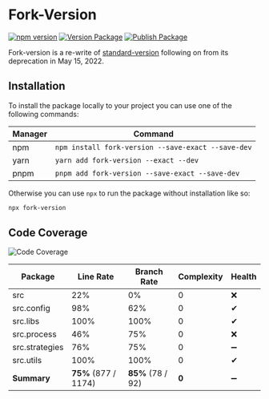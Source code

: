 # Fork-Version

[![npm version](https://badge.fury.io/js/fork-version.svg)](https://www.npmjs.com/package/fork-version)
[![Version Package](https://github.com/eglavin/fork-version/actions/workflows/version.yml/badge.svg)](https://github.com/eglavin/fork-version/actions/workflows/version.yml)
[![Publish Package](https://github.com/eglavin/fork-version/actions/workflows/release.yml/badge.svg)](https://github.com/eglavin/fork-version/actions/workflows/release.yml)

Fork-version is a re-write of [standard-version](https://github.com/conventional-changelog/standard-version) following on from its deprecation in May 15, 2022.

## Installation

To install the package locally to your project you can use one of the following commands:

| Manager | Command                                            |
| ------- | -------------------------------------------------- |
| npm     | `npm install fork-version --save-exact --save-dev` |
| yarn    | `yarn add fork-version --exact --dev`              |
| pnpm    | `pnpm add fork-version --save-exact --save-dev`    |

Otherwise you can use `npx` to run the package without installation like so:

```bash
npx fork-version
```

## Code Coverage

<!-- Code Coverage Table Start -->

![Code Coverage](https://img.shields.io/badge/Code%20Coverage-75%25-yellow?style=flat)

| Package        | Line Rate            | Branch Rate       | Complexity | Health |
| -------------- | -------------------- | ----------------- | ---------- | ------ |
| src            | 22%                  | 0%                | 0          | ❌     |
| src.config     | 98%                  | 62%               | 0          | ✔     |
| src.libs       | 100%                 | 100%              | 0          | ✔     |
| src.process    | 46%                  | 75%               | 0          | ❌     |
| src.strategies | 76%                  | 75%               | 0          | ➖     |
| src.utils      | 100%                 | 100%              | 0          | ✔     |
| **Summary**    | **75%** (877 / 1174) | **85%** (78 / 92) | **0**      | ➖     |

<!-- Code Coverage Table End -->
